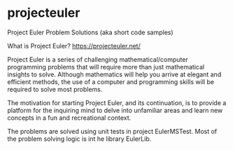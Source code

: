 # projecteuler

Project Euler Problem Solutions (aka short code samples)

What is Project Euler?  https://projecteuler.net/

Project Euler is a series of challenging mathematical/computer programming problems that will require more than just 
mathematical insights to solve. Although mathematics will help you arrive at elegant and efficient methods, the use 
of a computer and programming skills will be required to solve most problems.

The motivation for starting Project Euler, and its continuation, is to provide a platform for the inquiring mind to 
delve into unfamiliar areas and learn new concepts in a fun and recreational context.

The problems are solved using unit tests in project EulerMSTest.  Most of the problem solving logic is int he library EulerLib.

